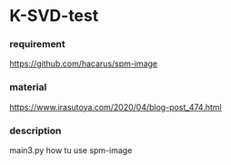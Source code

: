 # K-SVD-test
### requirement
https://github.com/hacarus/spm-image  
### material
https://www.irasutoya.com/2020/04/blog-post_474.html  
### description
main3.py how tu use spm-image
